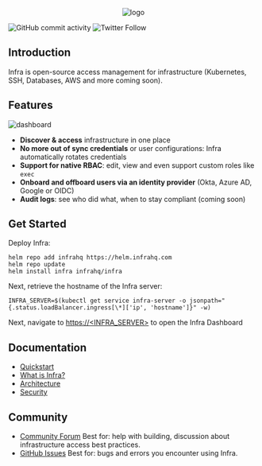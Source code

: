 <p align="center">
  <picture>
    <source media="(prefers-color-scheme: dark)" srcset="https://user-images.githubusercontent.com/251292/179030679-e298d1c5-0933-4338-988f-c9785442335b.svg">
    <img alt="logo" src="https://user-images.githubusercontent.com/251292/179030550-27b8cdda-07ec-48e6-ba41-04f21425738b.svg">
  </picture>
</p>

![GitHub commit activity](https://img.shields.io/github/commit-activity/m/infrahq/infra) ![Twitter Follow](https://img.shields.io/twitter/follow/infrahq?style=social)

## Introduction

Infra is open-source access management for infrastructure (Kubernetes, SSH, Databases, AWS and more coming soon).

## Features

![dashboard](https://user-images.githubusercontent.com/251292/179051826-57b428fd-af37-4630-acfa-92339170d480.png)

- **Discover & access** infrastructure in one place
- **No more out of sync credentials** or user configurations: Infra automatically rotates credentials
- **Support for native RBAC**: edit, view and even support custom roles like `exec`
- **Onboard and offboard users via an identity provider** (Okta, Azure AD, Google or OIDC)
- **Audit logs**: see who did what, when to stay compliant (coming soon)

## Get Started

Deploy Infra:

```
helm repo add infrahq https://helm.infrahq.com
helm repo update
helm install infra infrahq/infra
```

Next, retrieve the hostname of the Infra server:

```
INFRA_SERVER=$(kubectl get service infra-server -o jsonpath="{.status.loadBalancer.ingress[\*]['ip', 'hostname']}" -w)
```

Next, navigate to [https://<INFRA_SERVER>](https://<INFRA_SERVER>) to open the Infra Dashboard

## Documentation

- [Quickstart](https://infrahq.com/docs/getting-started/quickstart)
- [What is Infra?](https://infrahq.com/docs/getting-started/what-is-infra)
- [Architecture](https://infrahq.com/docs/reference/architecture)
- [Security](https://infrahq.com/docs/reference/security)

## Community

- [Community Forum](https://github.com/infrahq/infra/discussions) Best for: help with building, discussion about infrastructure access best practices.
- [GitHub Issues](https://github.com/infrahq/infra/issues) Best for: bugs and errors you encounter using Infra.
